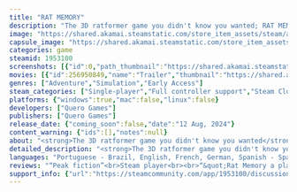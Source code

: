 ```yaml
---
title: "RAT MEMORY"
description: "The 3D ratformer game you didn't know you wanted; RAT MEMORY is a 3D platformer game with exploration, in which you will have to complete tasks, such as collecting items and coins, and overcome challenges as a rat trying to discover his present and change his future."
image: "https://shared.akamai.steamstatic.com/store_item_assets/steam/apps/1953100/header.jpg?t=1731895585"
capsule_image: "https://shared.akamai.steamstatic.com/store_item_assets/steam/apps/1953100/capsule_231x87.jpg?t=1731895585"
categories: game
steamid: 1953100
screenshots: [{"id":0,"path_thumbnail":"https://shared.akamai.steamstatic.com/store_item_assets/steam/apps/1953100/ss_629dabd031e3f8db1bbd6773dc90c46e4990d6a9.600x338.jpg?t=1731895585","path_full":"https://shared.akamai.steamstatic.com/store_item_assets/steam/apps/1953100/ss_629dabd031e3f8db1bbd6773dc90c46e4990d6a9.1920x1080.jpg?t=1731895585"},{"id":1,"path_thumbnail":"https://shared.akamai.steamstatic.com/store_item_assets/steam/apps/1953100/ss_58dd53f7ae60275a6af96c8ad32817b10c925cac.600x338.jpg?t=1731895585","path_full":"https://shared.akamai.steamstatic.com/store_item_assets/steam/apps/1953100/ss_58dd53f7ae60275a6af96c8ad32817b10c925cac.1920x1080.jpg?t=1731895585"},{"id":2,"path_thumbnail":"https://shared.akamai.steamstatic.com/store_item_assets/steam/apps/1953100/ss_da4a31c9648921661f3ed8832012b97c8061f8cc.600x338.jpg?t=1731895585","path_full":"https://shared.akamai.steamstatic.com/store_item_assets/steam/apps/1953100/ss_da4a31c9648921661f3ed8832012b97c8061f8cc.1920x1080.jpg?t=1731895585"},{"id":3,"path_thumbnail":"https://shared.akamai.steamstatic.com/store_item_assets/steam/apps/1953100/ss_2923aa6426f08157dfbd00942ce93839b6eee268.600x338.jpg?t=1731895585","path_full":"https://shared.akamai.steamstatic.com/store_item_assets/steam/apps/1953100/ss_2923aa6426f08157dfbd00942ce93839b6eee268.1920x1080.jpg?t=1731895585"},{"id":4,"path_thumbnail":"https://shared.akamai.steamstatic.com/store_item_assets/steam/apps/1953100/ss_43a416fc6a215a73550e83a7e9c178264b2d6bed.600x338.jpg?t=1731895585","path_full":"https://shared.akamai.steamstatic.com/store_item_assets/steam/apps/1953100/ss_43a416fc6a215a73550e83a7e9c178264b2d6bed.1920x1080.jpg?t=1731895585"},{"id":5,"path_thumbnail":"https://shared.akamai.steamstatic.com/store_item_assets/steam/apps/1953100/ss_a2aa3dcbbed016e2c696b54c94a43bb94e02b1b2.600x338.jpg?t=1731895585","path_full":"https://shared.akamai.steamstatic.com/store_item_assets/steam/apps/1953100/ss_a2aa3dcbbed016e2c696b54c94a43bb94e02b1b2.1920x1080.jpg?t=1731895585"},{"id":6,"path_thumbnail":"https://shared.akamai.steamstatic.com/store_item_assets/steam/apps/1953100/ss_695f5ff07b245d4b3b8611fe149736ffb3b9a482.600x338.jpg?t=1731895585","path_full":"https://shared.akamai.steamstatic.com/store_item_assets/steam/apps/1953100/ss_695f5ff07b245d4b3b8611fe149736ffb3b9a482.1920x1080.jpg?t=1731895585"},{"id":7,"path_thumbnail":"https://shared.akamai.steamstatic.com/store_item_assets/steam/apps/1953100/ss_3f95184faadffd14876b39c00d1f2fa44c554b2b.600x338.jpg?t=1731895585","path_full":"https://shared.akamai.steamstatic.com/store_item_assets/steam/apps/1953100/ss_3f95184faadffd14876b39c00d1f2fa44c554b2b.1920x1080.jpg?t=1731895585"},{"id":8,"path_thumbnail":"https://shared.akamai.steamstatic.com/store_item_assets/steam/apps/1953100/ss_8d872cfd96abe2a5de30ddd83081d4d0eb446430.600x338.jpg?t=1731895585","path_full":"https://shared.akamai.steamstatic.com/store_item_assets/steam/apps/1953100/ss_8d872cfd96abe2a5de30ddd83081d4d0eb446430.1920x1080.jpg?t=1731895585"}]
movies: [{"id":256950849,"name":"Trailer","thumbnail":"https://shared.akamai.steamstatic.com/store_item_assets/steam/apps/256950849/movie.293x165.jpg?t=1685912864","webm":{"480":"http://video.akamai.steamstatic.com/store_trailers/256950849/movie480_vp9.webm?t=1685912864","max":"http://video.akamai.steamstatic.com/store_trailers/256950849/movie_max_vp9.webm?t=1685912864"},"mp4":{"480":"http://video.akamai.steamstatic.com/store_trailers/256950849/movie480.mp4?t=1685912864","max":"http://video.akamai.steamstatic.com/store_trailers/256950849/movie_max.mp4?t=1685912864"},"highlight":true},{"id":256936600,"name":"DEMO 3.0 UPDATE","thumbnail":"https://shared.akamai.steamstatic.com/store_item_assets/steam/apps/256936600/movie.293x165.jpg?t=1683121074","webm":{"480":"http://video.akamai.steamstatic.com/store_trailers/256936600/movie480_vp9.webm?t=1683121074","max":"http://video.akamai.steamstatic.com/store_trailers/256936600/movie_max_vp9.webm?t=1683121074"},"mp4":{"480":"http://video.akamai.steamstatic.com/store_trailers/256936600/movie480.mp4?t=1683121074","max":"http://video.akamai.steamstatic.com/store_trailers/256936600/movie_max.mp4?t=1683121074"},"highlight":true},{"id":256915933,"name":"Gameplay teaser","thumbnail":"https://shared.akamai.steamstatic.com/store_item_assets/steam/apps/256915933/movie.293x165.jpg?t=1683121065","webm":{"480":"http://video.akamai.steamstatic.com/store_trailers/256915933/movie480_vp9.webm?t=1683121065","max":"http://video.akamai.steamstatic.com/store_trailers/256915933/movie_max_vp9.webm?t=1683121065"},"mp4":{"480":"http://video.akamai.steamstatic.com/store_trailers/256915933/movie480.mp4?t=1683121065","max":"http://video.akamai.steamstatic.com/store_trailers/256915933/movie_max.mp4?t=1683121065"},"highlight":true},{"id":256904833,"name":"DEMO 2.0 UPDATE","thumbnail":"https://shared.akamai.steamstatic.com/store_item_assets/steam/apps/256904833/movie.293x165.jpg?t=1683121081","webm":{"480":"http://video.akamai.steamstatic.com/store_trailers/256904833/movie480_vp9.webm?t=1683121081","max":"http://video.akamai.steamstatic.com/store_trailers/256904833/movie_max_vp9.webm?t=1683121081"},"mp4":{"480":"http://video.akamai.steamstatic.com/store_trailers/256904833/movie480.mp4?t=1683121081","max":"http://video.akamai.steamstatic.com/store_trailers/256904833/movie_max.mp4?t=1683121081"},"highlight":true}]
genres: ["Adventure","Simulation","Early Access"]
steam_categories: ["Single-player","Full controller support","Steam Cloud","Family Sharing"]
platforms: {"windows":true,"mac":false,"linux":false}
developers: ["Quero Games"]
publishers: ["Quero Games"]
release_date: {"coming_soon":false,"date":"12 Aug, 2024"}
content_warning: {"ids":[],"notes":null}
about: "<strong>The 3D ratformer game you didn't know you wanted</strong>;<br><br><strong>RAT MEMORY is a 3D platformer game with exploration</strong>, in which you will have to complete tasks, such as collecting items and coins as a rat trying to discover his present and change his future.<br><br><img class=\"bb_img\" src=\"https://shared.akamai.steamstatic.com/store_item_assets/steam/apps/1953100/extras/watermelon.gif?t=1731895585\" /><br><br>With these coins you can unlock new items for the protagonist.<br><br><i>You can also collect items from another type...</i><h2 class=\"bb_tag\">Features:</h2><ul class=\"bb_ul\"><li>This platformer game has two cycles: at day, explore the place, try to collect coins and other items, and discover the story. At night, play the dream levels and try to overcome the platformer and exploration challenges that will test your skills.<br></li><li>Character customization: purchase new skins with your coins - unlock more than 10 new skins!<br></li><li>A hard but fair game. There is no game over or lives system. If you fail, you return to the last checkpoint. However, if you want an even bigger challenge, you can disable checkpoints or speed up the game.<br></li><li>Acessibility options, like changing game speed, high-contrast character color and remappable keybinds.<br></li><li>Family-friendly: there is no violence neither bad wording, or dark and mature themes. The only enemies here are the scenario and your gaming skills.<br></li><li>Easy to learn: you unlock new movements gradually, and you can try to master them at day levels for the time you want.<br></li><li>Unique story and lore: this is only the beginning of a new game universe. Quero Games has plans to expand this world in new games.</li></ul>"
detailed_description: "<strong>The 3D ratformer game you didn't know you wanted</strong>;<br><br><strong>RAT MEMORY is a 3D platformer game with exploration</strong>, in which you will have to complete tasks, such as collecting items and coins as a rat trying to discover his present and change his future.<br><br><img class=\"bb_img\" src=\"https://shared.akamai.steamstatic.com/store_item_assets/steam/apps/1953100/extras/watermelon.gif?t=1731895585\" /><br><br>With these coins you can unlock new items for the protagonist.<br><br><i>You can also collect items from another type...</i><h2 class=\"bb_tag\">Features:</h2><ul class=\"bb_ul\"><li>This platformer game has two cycles: at day, explore the place, try to collect coins and other items, and discover the story. At night, play the dream levels and try to overcome the platformer and exploration challenges that will test your skills.<br></li><li>Character customization: purchase new skins with your coins - unlock more than 10 new skins!<br></li><li>A hard but fair game. There is no game over or lives system. If you fail, you return to the last checkpoint. However, if you want an even bigger challenge, you can disable checkpoints or speed up the game.<br></li><li>Acessibility options, like changing game speed, high-contrast character color and remappable keybinds.<br></li><li>Family-friendly: there is no violence neither bad wording, or dark and mature themes. The only enemies here are the scenario and your gaming skills.<br></li><li>Easy to learn: you unlock new movements gradually, and you can try to master them at day levels for the time you want.<br></li><li>Unique story and lore: this is only the beginning of a new game universe. Quero Games has plans to expand this world in new games.</li></ul>"
languages: "Portuguese - Brazil, English, French, German, Spanish - Spain, Simplified Chinese, Japanese, Turkish"
reviews: "“Peak fiction”<br>Steam player<br><br>“&quot;Rat Memory a platform game with a rat &quot;who remembers his past&quot;... Are you REALLY sure that these games have better messages than Death Stranding or Elden Ring?&quot; - &quot;Rat memory maybe ^^'&quot;”<br>Twitter user<br>"
support_info: {"url":"https://steamcommunity.com/app/1953100/discussions/","email":"contact.querogames@gmail.com"}
---
```


